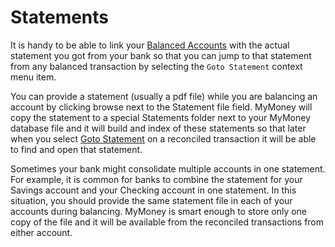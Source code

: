 # Statements

It is handy to be able to link your [Balanced Accounts](BalancingAccounts.md) with the actual
statement you got from your bank so that you can jump to that statement from any balanced
transaction by selecting the `Goto Statement` context menu item.

You can provide a statement (usually a pdf file) while you are balancing an account by clicking
browse next to the Statement file field.  MyMoney will copy the statement to a special Statements
folder next to your MyMoney database file and it will build and index of these statements so that
later when you select [Goto Statement](ContextMenu.md) on a reconciled transaction it will be able to find and open
that statement.

Sometimes your bank might consolidate multiple accounts in one statement.  For example, it is common
for banks to combine the statement for your Savings account and your Checking account in one
statement.  In this situation, you should provide the same statement file in each of your accounts
during balancing.  MyMoney is smart enough to store only one copy of the file and it will be
available from the reconciled transactions from either account.

